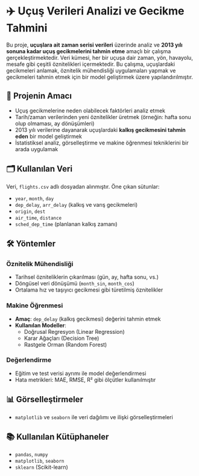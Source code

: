 
# ✈️ Uçuş Verileri Analizi ve Gecikme Tahmini

Bu proje, **uçuşlara ait zaman serisi verileri** üzerinde analiz ve **2013 yılı sonuna kadar uçuş gecikmelerini tahmin etme** amaçlı bir çalışma gerçekleştirmektedir. Veri kümesi, her bir uçuşa dair zaman, yön, havayolu, mesafe gibi çeşitli öznitelikleri içermektedir. Bu çalışma, uçuşlardaki gecikmeleri anlamak, öznitelik mühendisliği uygulamaları yapmak ve gecikmeleri tahmin etmek için bir model geliştirmek üzere yapılandırılmıştır.

## 🎯 Projenin Amacı

- Uçuş gecikmelerine neden olabilecek faktörleri analiz etmek
- Tarih/zaman verilerinden yeni öznitelikler üretmek (örneğin: hafta sonu olup olmaması, ay dönüşümleri)
- 2013 yılı verilerine dayanarak uçuşlardaki **kalkış gecikmesini tahmin eden** bir model geliştirmek
- İstatistiksel analiz, görselleştirme ve makine öğrenmesi tekniklerini bir arada uygulamak

## 🗂️ Kullanılan Veri

Veri, `flights.csv` adlı dosyadan alınmıştır. Öne çıkan sütunlar:

- `year`, `month`, `day`
- `dep_delay`, `arr_delay` (kalkış ve varış gecikmeleri)
- `origin`, `dest`
- `air_time`, `distance`
- `sched_dep_time` (planlanan kalkış zamanı)

## 🛠️ Yöntemler

### Öznitelik Mühendisliği

- Tarihsel özniteliklerin çıkarılması (gün, ay, hafta sonu, vs.)
- Döngüsel veri dönüşümü (`month_sin`, `month_cos`)
- Ortalama hız ve taşıyıcı gecikmesi gibi türetilmiş öznitelikler

### Makine Öğrenmesi

- **Amaç**: `dep_delay` (kalkış gecikmesi) değerini tahmin etmek
- **Kullanılan Modeller**:
  - Doğrusal Regresyon (Linear Regression)
  - Karar Ağaçları (Decision Tree)
  - Rastgele Orman (Random Forest)

### Değerlendirme

- Eğitim ve test verisi ayrımı ile model değerlendirmesi
- Hata metrikleri: MAE, RMSE, R² gibi ölçütler kullanılmıştır

## 📊 Görselleştirmeler

- `matplotlib` ve `seaborn` ile veri dağılımı ve ilişki görselleştirmeleri

## 📚 Kullanılan Kütüphaneler

- `pandas`, `numpy`
- `matplotlib`, `seaborn`
- `sklearn` (Scikit-learn)

